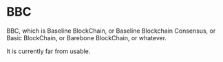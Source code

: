 # BBC

BBC, which is Baseline BlockChain, or Baseline Blockchain Consensus, or Basic BlockChain, or Barebone BlockChain, or whatever.

It is currently far from usable. 
